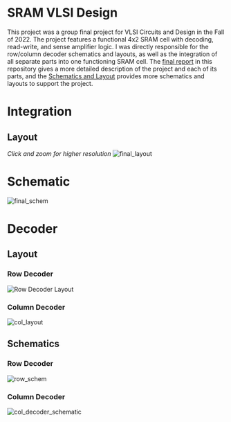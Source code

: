 # SRAM VLSI Design
This project was a group final project for VLSI Circuits and Design in the Fall of 2022. The project features
a functional 4x2 SRAM cell with decoding, read-write, and sense amplifier logic. I was directly responsible for the
row/column decoder schematics and layouts, as well as the integration of all separate parts into one functioning SRAM cell.
The [final report](https://github.com/NikodemGazda/Projects/blob/main/SRAM%20VLSI%20Design/Report.pdf) 
in this repository gives a more detailed description of the project and each of its parts, and the
[Schematics and Layout](https://github.com/NikodemGazda/Projects/blob/main/SRAM%20VLSI%20Design/Schematics%20and%20Layouts.pdf)
provides more schematics and layouts to support the project.

# Integration
## Layout
_Click and zoom for higher resolution_
![final_layout](https://github.com/NikodemGazda/Projects/assets/26459327/4600c0d1-c1a7-4883-acad-6b1bce5d1797)

# Schematic
![final_schem](https://github.com/NikodemGazda/Projects/assets/26459327/7c4df6b0-fc0e-4ff8-a244-e1b723168ff1)

# Decoder
## Layout
### Row Decoder
![Row Decoder Layout](https://github.com/NikodemGazda/Projects/assets/26459327/25e42629-f2f2-49ae-9d52-94f8bc510299)

### Column Decoder
![col_layout](https://github.com/NikodemGazda/Projects/assets/26459327/43a661df-0190-4277-8fb3-b7ed6916d2f9)

## Schematics
### Row Decoder
![row_schem](https://github.com/NikodemGazda/Projects/assets/26459327/f707cc23-fc7d-4965-996a-2b91f424cf42)

### Column Decoder
![col_decoder_schematic](https://github.com/NikodemGazda/Projects/assets/26459327/199d212d-fe36-45c5-8418-1f1fb307ac85)
